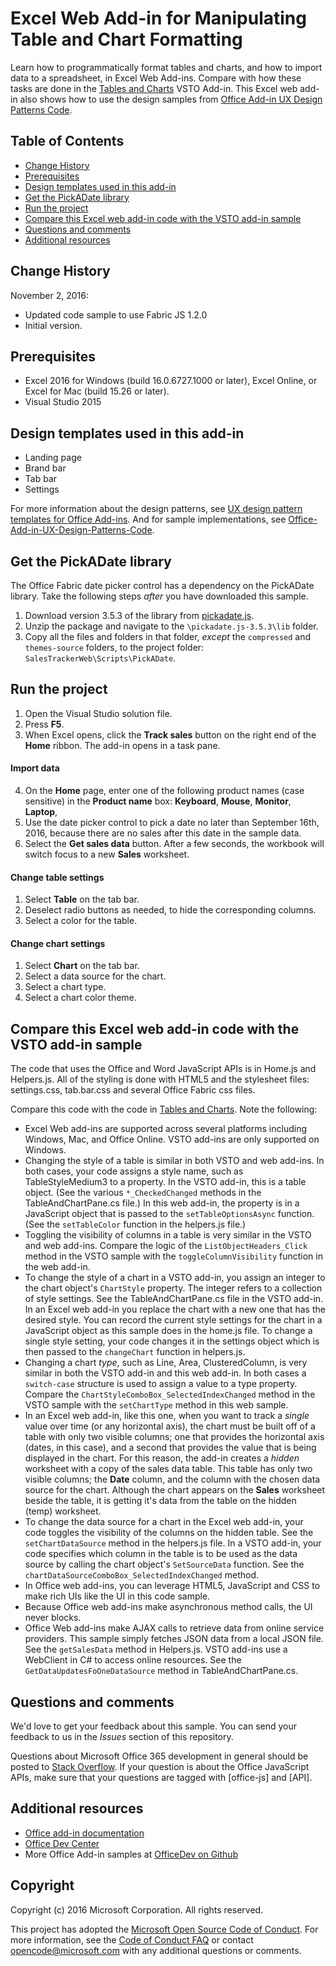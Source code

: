 # Excel Web Add-in for Manipulating Table and Chart Formatting 

Learn how to programmatically format tables and charts, and how to import data to a spreadsheet, in Excel Web Add-ins. Compare with how these tasks are done in the [Tables and Charts](https://code.msdn.microsoft.com/VSTO-Generate-tables-and-f19859b3) VSTO Add-in. This Excel web add-in also shows how to use the design samples from [Office Add-in UX Design Patterns Code](https://github.com/OfficeDev/Office-Add-in-UX-Design-Patterns-Code). 

## Table of Contents
* [Change History](#change-history)
* [Prerequisites](#prerequisites)
* [Design templates used in this add-in](#design-templates-used-in-this-add-in)
* [Get the PickADate library](get-the-pickadate-library)
* [Run the project](#run-the-project)
* [Compare this Excel web add-in code with the VSTO add-in sample](#compare-this-web-add-in-code-with-the-VSTO-add-in-sample)
* [Questions and comments](#questions-and-comments)
* [Additional resources](#additional-resources)

## Change History

November 2, 2016:

* Updated code sample to use Fabric JS 1.2.0
* Initial version.

## Prerequisites

* Excel 2016 for Windows (build 16.0.6727.1000 or later), Excel Online, or Excel for Mac (build 15.26 or later).
* Visual Studio 2015 

## Design templates used in this add-in

- Landing page
- Brand bar
- Tab bar
- Settings

For more information about the design patterns, see [UX design pattern templates for Office Add-ins](https://dev.office.com/docs/add-ins/design/ux-design-patterns). And for sample implementations, see [Office-Add-in-UX-Design-Patterns-Code](https://github.com/OfficeDev/Office-Add-in-UX-Design-Patterns-Code).

## Get the PickADate library

The Office Fabric date picker control has a dependency on the PickADate library. Take the following steps *after* you have downloaded this sample.

1. Download version 3.5.3 of the library from [pickadate.js](https://github.com/amsul/pickadate.js/releases/tag/3.5.3). 
2. Unzip the package and navigate to the `\pickadate.js-3.5.3\lib` folder. 
3. Copy all the files and folders in that folder, *except* the `compressed` and `themes-source` folders, to the project folder: `SalesTrackerWeb\Scripts\PickADate`.

## Run the project

1. Open the Visual Studio solution file. 
2. Press **F5**. 
3. When Excel opens, click the **Track sales** button on the right end of the **Home** ribbon. The add-in opens in a task pane.

#### Import data

4. On the **Home** page, enter one of the following product names (case sensitive) in the **Product name** box: **Keyboard**, **Mouse**, **Monitor**, **Laptop**,
5. Use the date picker control to pick a date no later than September 16th, 2016, because there are no sales after this date in the sample data.
6. Select the **Get sales data** button. After a few seconds, the workbook will switch focus to a new **Sales** worksheet. 

#### Change table settings

1. Select **Table** on the tab bar. 
2. Deselect radio buttons as needed, to hide the corresponding columns.
3. Select a color for the table.

#### Change chart settings

1. Select **Chart** on the tab bar. 
2. Select a data source for the chart.
3. Select a chart type.
4. Select a chart color theme.

## Compare this Excel web add-in code with the VSTO add-in sample

The code that uses the Office and Word JavaScript APIs is in Home.js and Helpers.js. All of the styling is done with HTML5 and the stylesheet files: settings.css, tab.bar.css and several Office Fabric css files.

Compare this code with the code in [Tables and Charts](https://code.msdn.microsoft.com/VSTO-Generate-tables-and-f19859b3). Note the following:


- Excel Web add-ins are supported across several platforms including Windows, Mac, and Office Online. VSTO add-ins are only supported on Windows.
- Changing the style of a table is similar in both VSTO and web add-ins. In both cases, your code assigns a style name, such as TableStyleMedium3 to a property. In the VSTO add-in, this is a table object. (See the various `*_CheckedChanged` methods in the TableAndChartPane.cs file.) In this web add-in, the property is in a JavaScript object that is passed to the `setTableOptionsAsync` function. (See the `setTableColor` function in the helpers.js file.)
- Toggling the visibility of columns in a table is very similar in the VSTO and web add-ins. Compare the logic of the `ListObjectHeaders_Click` method in the VSTO sample with the `toggleColumnVisibility` function in the web add-in.
- To change the style of a chart in a VSTO add-in, you assign an integer to the chart object's `ChartStyle` property. The integer refers to a collection of style settings. See the TableAndChartPane.cs file in the VSTO add-in. In an Excel web add-in you replace the chart with a new one that has the desired style. You can record the current style settings for the chart in a JavaScript object as this sample does in the home.js file. To change a single style setting, your code changes it in the settings object which is then passed to the `changeChart` function in helpers.js.
- Changing a chart *type*, such as Line, Area, ClusteredColumn, is very similar in both the VSTO add-in and this web add-in. In both cases a `switch-case` structure is used to assign a value to a type property. Compare the `ChartStyleComboBox_SelectedIndexChanged` method in the VSTO sample with the `setChartType` method in this web sample. 
- In an Excel web add-in, like this one, when you want to track a *single* value over time (or any horizontal axis), the chart must be built off of a table with only two visible columns; one that provides the horizontal axis (dates, in this case), and a second that provides the value that is being displayed in the chart. For this reason, the add-in creates a *hidden* worksheet with a copy of the sales data table. This table has only two visible columns; the **Date** column, and the column with the chosen data source for the chart. Although the chart appears on the **Sales** worksheet beside the table, it is getting it's data from the table on the hidden (temp) worksheet.
- To change the data source for a chart in the Excel web add-in, your code toggles the visibility of the columns on the hidden table. See the `setChartDataSource` method in the helpers.js file. In a VSTO add-in, your code specifies which column in the table is to be used as the data source by calling the chart object's `SetSourceData` function. See the `chartDataSourceComboBox_SelectedIndexChanged` method.
- In Office web add-ins, you can leverage HTML5, JavaScript and CSS to make rich UIs like the UI in this code sample. 
- Because Office web add-ins make asynchronous method calls, the UI never blocks.
- Office Web add-ins make AJAX calls to retrieve data from online service providers. This sample simply fetches JSON data from a local JSON file. See the `getSalesData` method in Helpers.js. VSTO add-ins use a WebClient in C# to access online resources. See the `GetDataUpdatesFoOneDataSource` method in TableAndChartPane.cs.   


## Questions and comments

We'd love to get your feedback about this sample. You can send your feedback to us in the *Issues* section of this repository.

Questions about Microsoft Office 365 development in general should be posted to [Stack Overflow](http://stackoverflow.com/questions/tagged/office-js+API). If your question is about the Office JavaScript APIs, make sure that your questions are tagged with [office-js] and [API].

## Additional resources

* [Office add-in documentation](https://dev.office.com/docs/add-ins/overview/office-add-ins)
* [Office Dev Center](http://dev.office.com/)
* More Office Add-in samples at [OfficeDev on Github](https://github.com/officedev)

## Copyright
Copyright (c) 2016 Microsoft Corporation. All rights reserved.



This project has adopted the [Microsoft Open Source Code of Conduct](https://opensource.microsoft.com/codeofconduct/). For more information, see the [Code of Conduct FAQ](https://opensource.microsoft.com/codeofconduct/faq/) or contact [opencode@microsoft.com](mailto:opencode@microsoft.com) with any additional questions or comments.
